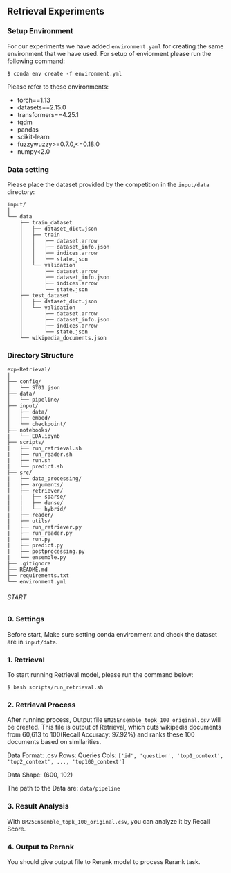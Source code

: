 ## Retrieval Experiments


### Setup Environment
For our experiments we have added `environment.yaml` for creating the same environment that we have used. For setup of enviorment please run the following command:

```console
$ conda env create -f environment.yml
```

Please refer to these environments:
- torch==1.13
- datasets==2.15.0
- transformers==4.25.1
- tqdm
- pandas
- scikit-learn
- fuzzywuzzy>=0.7.0,<=0.18.0
- numpy<2.0


### Data setting

Please place the dataset provided by the competition in the `input/data` directory:

```
input/
│
└── data
    ├── train_dataset
    │   ├── dataset_dict.json
    │   ├── train
    │   │   ├── dataset.arrow
    │   │   ├── dataset_info.json
    │   │   ├── indices.arrow
    │   │   └── state.json
    │   └── validation
    │       ├── dataset.arrow
    │       ├── dataset_info.json
    │       ├── indices.arrow
    │       └── state.json
    ├── test_dataset
    │   ├── dataset_dict.json
    │   └── validation
    │       ├── dataset.arrow
    │       ├── dataset_info.json
    │       ├── indices.arrow
    │       └── state.json
    └── wikipedia_documents.json
```


### Directory Structure

```
exp-Retrieval/
│
├── config/
│   └── ST01.json
├── data/
│   └── pipeline/
├── input/
│   ├── data/
│   ├── embed/
│   └── checkpoint/
├── notebooks/
|   └── EDA.ipynb
├── scripts/
|   ├── run_retrieval.sh
|   ├── run_reader.sh
|   ├── run.sh
|   └── predict.sh
├── src/
|   ├── data_processing/
|   ├── arguments/
|   ├── retriever/
|   |   ├── sparse/
|   |   ├── dense/
|   |   └── hybrid/
|   ├── reader/
|   ├── utils/
|   ├── run_retriever.py
|   ├── run_reader.py
|   ├── run.py
|   ├── predict.py
|   ├── postprocessing.py
|   └── ensemble.py
├── .gitignore
├── README.md
├── requirements.txt
└── environment.yml
```



###### START ######

### 0. Settings
Before start, Make sure setting conda environment and check the dataset are in `input/data`.


### 1. Retrieval
To start running Retrieval model, please run the command below:

```console
$ bash scripts/run_retrieval.sh
```


### 2. Retrieval Process
After running process, Output file `BM25Ensemble_topk_100_original.csv` will be created. This file is output of Retrieval, which cuts wikipedia documents from 60,613 to 100(Recall Accuracy: 97.92%) and ranks these 100 documents based on similarities.

Data Format: .csv
    Rows: Queries
    Cols: `['id', 'question', 'top1_context', 'top2_context', ..., 'top100_context']`

Data Shape: (600, 102)

The path to the Data are: `data/pipeline`


### 3. Result Analysis
With `BM25Ensemble_topk_100_original.csv`, you can analyze it by Recall Score.


### 4. Output to Rerank
You should give output file to Rerank model to process Rerank task.

